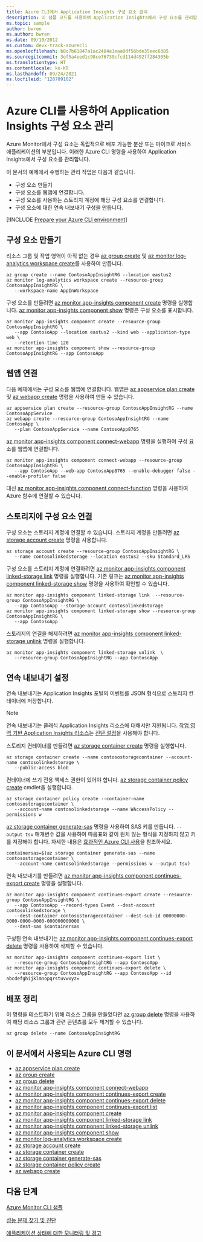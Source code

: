```yaml
---
title: Azure CLI에서 Application Insights 구성 요소 관리
description: 이 샘플 코드를 사용하여 Application Insights에서 구성 요소를 관리합니다. 이 기능은 Azure Monitor의 일부입니다.
ms.topic: sample
author: bwren
ms.author: bwren
ms.date: 09/10/2012
ms.custom: devx-track-azurecli
ms.openlocfilehash: b8c7b81847a1ac2484a1eaa0df56bde35eec6385
ms.sourcegitcommit: 3ef5a4eed1c98ce76739cfcd114d492ff284305b
ms.translationtype: HT
ms.contentlocale: ko-KR
ms.lasthandoff: 09/24/2021
ms.locfileid: "128709102"
---
```

# <a name="manage-application-insights-components-by-using-azure-cli"></a>Azure CLI를 사용하여 Application Insights 구성 요소 관리

Azure Monitor에서 구성 요소는 독립적으로 배포 가능한 분산 또는 마이크로 서비스 애플리케이션의 부분입니다. 이러한 Azure CLI 명령을 사용하여 Application Insights에서 구성 요소를 관리합니다.

이 문서의 예제에서 수행하는 관리 작업은 다음과 같습니다.

- 구성 요소 만들기
- 구성 요소를 웹앱에 연결합니다.
- 구성 요소를 사용하는 스토리지 계정에 해당 구성 요소를 연결합니다.
- 구성 요소에 대한 연속 내보내기 구성을 만듭니다.

[!INCLUDE [Prepare your Azure CLI environment](../../../includes/azure-cli-prepare-your-environment.md)]

## <a name="create-a-component"></a>구성 요소 만들기

리소스 그룹 및 작업 영역이 아직 없는 경우 [az group create](/cli/azure/group#az_group_create) 및 [az monitor log-analytics workspace create](/cli/azure/monitor/log-analytics/workspace#az_monitor_log_analytics_workspace_create)를 사용하여 만듭니다.

```azurecli
az group create --name ContosoAppInsightRG --location eastus2
az monitor log-analytics workspace create --resource-group ContosoAppInsightRG \
   --workspace-name AppInWorkspace
```

구성 요소를 만들려면 [az monitor app-insights component create](/cli/azure/monitor/app-insights/component#az_monitor_app_insights_component_create) 명령을 실행합니다. [az monitor app-insights component show](/cli/azure/monitor/app-insights/component#az_monitor_app_insights_component_show) 명령은 구성 요소를 표시합니다.

```azurecli
az monitor app-insights component create --resource-group ContosoAppInsightRG \
   --app ContosoApp --location eastus2 --kind web --application-type web \
   --retention-time 120
az monitor app-insights component show --resource-group ContosoAppInsightRG --app ContosoApp
```

## <a name="connect-a-webapp"></a>웹앱 연결

다음 예제에서는 구성 요소를 웹앱에 연결합니다. 웹앱은 [az appservice plan create](/cli/azure/appservice/plan#az_appservice_plan_create) 및 [az webapp create](/cli/azure/webapp#az_webapp_create) 명령을 사용하여 만들 수 있습니다.

```azurecli
az appservice plan create --resource-group ContosoAppInsightRG --name ContosoAppService
az webapp create --resource-group ContosoAppInsightRG --name ContosoApp \
   --plan ContosoAppService --name ContosoApp8765
```

[az monitor app-insights component connect-webapp](/cli/azure/monitor/app-insights/component#az_monitor_app_insights_component_connect_webapp) 명령을 실행하여 구성 요소를 웹앱에 연결합니다.

```azurecli
az monitor app-insights component connect-webapp --resource-group ContosoAppInsightRG \
   --app ContosoApp --web-app ContosoApp8765 --enable-debugger false --enable-profiler false
```

대신 [az monitor app-insights component connect-function](/cli/azure/monitor/app-insights/component#az_monitor_app_insights_component_connect_function) 명령을 사용하여 Azure 함수에 연결할 수 있습니다.

## <a name="link-a-component-to-storage"></a>스토리지에 구성 요소 연결

구성 요소는 스토리지 계정에 연결할 수 있습니다. 스토리지 계정을 만들려면 [az storage account create](/cli/azure/storage/account#az_storage_account_create) 명령을 사용합니다.

```azurecli
az storage account create --resource-group ContosoAppInsightRG \
   --name contosolinkedstorage --location eastus2 --sku Standard_LRS
```

구성 요소를 스토리지 계정에 연결하려면 [az monitor app-insights component linked-storage link](/cli/azure/monitor/app-insights/component/linked-storage#az_monitor_app_insights_component_linked_storage_link) 명령을 실행합니다. 기존 링크는 [az monitor app-insights component linked-storage show](/cli/azure/monitor/app-insights/component/linked-storage#az_monitor_app_insights_component_linked_storage_show) 명령을 사용하여 확인할 수 있습니다.


```azurecli
az monitor app-insights component linked-storage link  --resource-group ContosoAppInsightRG \
   --app ContosoApp --storage-account contosolinkedstorage
az monitor app-insights component linked-storage show --resource-group ContosoAppInsightRG \
   --app ContosoApp
```

스토리지의 연결을 해제하려면 [az monitor app-insights component linked-storage unlink](/cli/azure/monitor/app-insights/component/linked-storage#az_monitor_app_insights_component_linked_storage_unlink) 명령을 실행합니다.

```AzureCLI
az monitor app-insights component linked-storage unlink  \
   --resource-group ContosoAppInsightRG --app ContosoApp
```

## <a name="set-up-continuous-export"></a>연속 내보내기 설정

연속 내보내기는 Application Insights 포털의 이벤트를 JSON 형식으로 스토리지 컨테이너에 저장합니다.

> [!NOTE]
> 연속 내보내기는 클래식 Application Insights 리소스에 대해서만 지원됩니다. [작업 영역 기반 Application Insights 리소스](../app/create-workspace-resource.md)는 [진단 설정](../app/create-workspace-resource.md#export-telemetry)을 사용해야 합니다.
>

스토리지 컨테이너를 만들려면 [az storage container create](/cli/azure/storage/container#az_storage_container_create) 명령을 실행합니다. 

```azurecli
az storage container create --name contosostoragecontainer --account-name contosolinkedstorage \
   --public-access blob 
```

컨테이너에 쓰기 전용 액세스 권한이 있어야 합니다. [az storage container policy create](/cli/azure/storage/container/policy#az_storage_container_policy_create) cmdlet을 실행합니다.

```azurecli
az storage container policy create --container-name contosostoragecontainer \
   --account-name contosolinkedstorage --name WAccessPolicy --permissions w
```

[az storage container generate-sas](/cli/azure/storage/container#az_storage_container_generate_sas) 명령을 사용하여 SAS 키를 만듭니다. `--output tsv` 매개변수 값을 사용하여 따옴표와 같이 원치 않는 형식을 지정하지 않고 키를 저장해야 합니다. 자세한 내용은 [효과적인 Azure CLI 사용](/cli/azure/use-cli-effectively)을 참조하세요.

```azurecli
containersas=$(az storage container generate-sas --name contosostoragecontainer \
   --account-name contosolinkedstorage --permissions w --output tsv)
```

연속 내보내기를 만들려면 [az monitor app-insights component continues-export create](/cli/azure/monitor/app-insights/component/continues-export#az_monitor_app_insights_component_continues_export_create) 명령을 실행합니다.

```azurecli
az monitor app-insights component continues-export create --resource-group ContosoAppInsightRG \
   --app ContosoApp --record-types Event --dest-account contosolinkedstorage \
   --dest-container contosostoragecontainer --dest-sub-id 00000000-0000-0000-0000-000000000000 \
   --dest-sas $containersas
```

구성된 연속 내보내기는 [az monitor app-insights component continues-export delete](/cli/azure/monitor/app-insights/component/continues-export#az_monitor_app_insights_component_continues_export_delete) 명령을 사용하여 삭제할 수 있습니다. 

```azurecli
az monitor app-insights component continues-export list \
   --resource-group ContosoAppInsightRG --app ContosoApp
az monitor app-insights component continues-export delete \
   --resource-group ContosoAppInsightRG --app ContosoApp --id abcdefghijklmnopqrstuvwxyz=
```

## <a name="clean-up-deployment"></a>배포 정리

이 명령을 테스트하기 위해 리소스 그룹을 만들었다면 [az group delete](/cli/azure/group#az_group_delete) 명령을 사용하여 해당 리소스 그룹과 관련 콘텐츠를 모두 제거할 수 있습니다.

```azurecli
az group delete --name ContosoAppInsightRG 
```

## <a name="azure-cli-commands-used-in-this-article"></a>이 문서에서 사용되는 Azure CLI 명령

- [az appservice plan create](/cli/azure/appservice/plan#az_appservice_plan_create)
- [az group create](/cli/azure/group#az_group_create)
- [az group delete](/cli/azure/group#az_group_delete)
- [az monitor app-insights component connect-webapp](/cli/azure/monitor/app-insights/component#az_monitor_app_insights_component_connect_webapp)
- [az monitor app-insights component continues-export create](/cli/azure/monitor/app-insights/component/continues-export#az_monitor_app_insights_component_continues_export_create)
- [az monitor app-insights component continues-export delete](/cli/azure/monitor/app-insights/component/continues-export#az_monitor_app_insights_component_continues_export_delete)
- [az monitor app-insights component continues-export list](/cli/azure/monitor/app-insights/component/continues-export#az_monitor_app_insights_component_continues_export_list)
- [az monitor app-insights component create](/cli/azure/monitor/app-insights/component#az_monitor_app_insights_component_create)
- [az monitor app-insights component linked-storage link](/cli/azure/monitor/app-insights/component/linked-storage#az_monitor_app_insights_component_linked_storage_link)
- [az monitor app-insights component linked-storage unlink](/cli/azure/monitor/app-insights/component/linked-storage#az_monitor_app_insights_component_linked_storage_unlink)
- [az monitor app-insights component show](/cli/azure/monitor/app-insights/component#az_monitor_app_insights_component_show)
- [az monitor log-analytics workspace create](/cli/azure/monitor/log-analytics/workspace#az_monitor_log_analytics_workspace_create)
- [az storage account create](/cli/azure/storage/account#az_storage_account_create)
- [az storage container create](/cli/azure/storage/container#az_storage_container_create)
- [az storage container generate-sas](/cli/azure/storage/container#az_storage_container_generate_sas)
- [az storage container policy create](/cli/azure/storage/container/policy#az_storage_container_policy_create)
- [az webapp create](/cli/azure/webapp#az_webapp_create)

## <a name="next-steps"></a>다음 단계

[Azure Monitor CLI 샘플](../cli-samples.md)

[성능 문제 찾기 및 진단](../app/tutorial-performance.md)

[애플리케이션 상태에 대한 모니터링 및 경고](../app/tutorial-alert.md)
